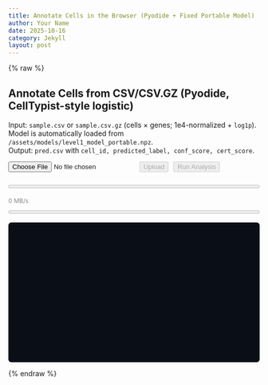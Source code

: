 ```yaml
---
title: Annotate Cells in the Browser (Pyodide + Fixed Portable Model)
author: Your Name
date: 2025-10-16
category: Jekyll
layout: post
---
```


{% raw %}

<h2>Annotate Cells from CSV/CSV.GZ (Pyodide, CellTypist-style logistic)</h2>
<p>
  Input: <code>sample.csv</code> or <code>sample.csv.gz</code> (cells × genes; 1e4-normalized + <code>log1p</code>).<br>
  Model is automatically loaded from <code>/assets/models/level1_model_portable.npz</code>.<br>
  Output: <code>pred.csv</code> with <code>cell_id, predicted_label, conf_score, cert_score</code>.
</p>

<div style="display:flex;flex-wrap:wrap;gap:10px;align-items:center;">
  <input type="file" id="csvInput" accept=".csv,.csv.gz,text/csv" />
  <button id="uploadBtn" disabled>Upload</button>
  <button id="runBtn" disabled>Run Analysis</button>
  <a id="downloadLink" download="pred.csv" style="display:none">
    <button>Download Results</button>
  </a>
</div>

<progress id="uploadProg" max="100" value="0" style="width:100%;margin-top:8px;"></progress>
<div id="speedLabel" style="font-size:12px;color:#888;margin-bottom:8px;">0 MB/s</div>
<progress id="procProg" max="100" value="0" style="width:100%;"></progress>
<pre id="log" style="background:#0a0f17;color:#e8eef7;padding:10px;border-radius:6px;overflow:auto;height:260px;white-space:pre-wrap;"></pre>

<script>
const $  = (id) => document.getElementById(id);
const log = (m) => { const el = $("log"); el.textContent += (m + "\\n"); el.scrollTop = el.scrollHeight; };

let pyodide, FS, csvFile, pyReady=false, modelReady=false, uploaded=false;

function readFileWithProgress(file,onProgress){
  return new Promise((resolve,reject)=>{
    const reader=new FileReader(); let last=performance.now(), lastLoaded=0;
    reader.onprogress=(e)=>{
      if(e.lengthComputable){
        const pct=Math.round((e.loaded/e.total)*100);
        onProgress?.(pct,e.loaded,e.total,(e.loaded-lastLoaded)/((performance.now()-last)/1000));
        last=performance.now(); lastLoaded=e.loaded;
      }
    };
    reader.onload=()=>resolve(new Uint8Array(reader.result));
    reader.onerror=()=>reject(reader.error);
    reader.readAsArrayBuffer(file);
  });
}

// Button 1: Choose file
$("csvInput").addEventListener('change', async (e)=>{
  const f = e.target.files[0];
  if(!f) return;
  const bytes = await readFileWithProgress(f,(pct,_,__,rate)=>{
    $("uploadProg").value=pct; $("speedLabel").textContent=`${(rate/1048576).toFixed(2)} MB/s`;
  });
  csvFile = { name: f.name, bytes };
  log(`📁 Selected ${f.name} (${(bytes.length/1e6).toFixed(2)} MB)`);
  $("uploadBtn").disabled = false;
});

// Initialize Pyodide + model automatically
(async ()=>{
  try {
    log("⏳ Loading Pyodide…");
    const { loadPyodide } = await import("https://cdn.jsdelivr.net/pyodide/v0.26.3/full/pyodide.js");
    pyodide = await loadPyodide({ indexURL: "https://cdn.jsdelivr.net/pyodide/v0.26.3/full/" });
    FS = pyodide.FS;
    await pyodide.runPythonAsync(`import numpy as np, pandas as pd, gzip, io, json, os`);
    pyReady = true;
    log(`✅ Pyodide ${pyodide.version} ready.`);
  } catch (e) {
    log("❌ Failed to initialize Pyodide: " + e.message);
    return;
  }

  // Load model
  try {
    const resp = await fetch("/assets/models/level1_model_portable.npz", { cache: "no-store" });
    if (!resp.ok) throw new Error(\`HTTP \${resp.status}\`);
    const buf = new Uint8Array(await resp.arrayBuffer());
    FS.writeFile("/tmp_model", buf);
    modelReady = true;
    log("✅ Loaded model from /assets/models/level1_model_portable.npz");
  } catch (e) {
    log("❌ Model missing: /assets/models/level1_model_portable.npz");
  }
})();

// Button 2: Upload (write CSV into Pyodide FS)
$("uploadBtn").addEventListener('click', ()=>{
  if(!csvFile){ alert("Please choose a file first."); return; }
  if(!pyReady){ alert("Pyodide not ready yet."); return; }
  try {
    FS.writeFile('/tmp_input', csvFile.bytes);
    uploaded = true;
    $("runBtn").disabled = !modelReady;
    log("📤 Upload successful. File written to /tmp_input");
  } catch (err) {
    log("❌ Upload failed: " + err.message);
  }
});

// Button 3: Run Analysis
$("runBtn").addEventListener('click', async ()=>{
  if(!uploaded){ alert("Please upload a CSV first."); return; }
  if(!modelReady){ alert("Model not loaded."); return; }

  $("procProg").value = 5;
  log("▶️ Running annotation…");

  const py = `
import numpy as np, pandas as pd, gzip, json, os
def read_any(path):
    try: return pd.read_csv(gzip.open(path,'rt'), index_col=0)
    except Exception: return pd.read_csv(path, index_col=0)

X = read_any('/tmp_input')
_npz = np.load('/tmp_model', allow_pickle=True)
loaded = {
    'coef_': _npz['coef_'],
    'intercept_': _npz['intercept_'],
    'classes_': _npz['classes_'],
    'features': _npz['features'] if 'features' in _npz.files else _npz['features_'],
    'scaler_mean_': _npz['scaler_mean_'],
    'scaler_scale_': _npz['scaler_scale_'],
    'with_mean': bool(_npz['with_mean'].flat[0]) if _npz['with_mean'].size else True,
}

feat_lower = np.char.lower(loaded['features'].astype(str))
cols_lower = {c.lower(): c for c in X.columns.astype(str)}
present = [cols_lower[g] for g in feat_lower if g in cols_lower]
if len(present) == 0:
    raise ValueError('No overlapping features between input and model.')

ordered_cols, keep_mask = [], []
for g in feat_lower:
    if g in cols_lower:
        ordered_cols.append(cols_lower[g]); keep_mask.append(True)
    else:
        keep_mask.append(False)

coef_keep  = loaded['coef_'][:, keep_mask]
mean_keep  = loaded['scaler_mean_'][keep_mask]
scale_keep = loaded['scaler_scale_'][keep_mask]
X2 = X[ordered_cols].values.astype('float32')

if loaded['with_mean']:
    X2 = (X2 - mean_keep) / (scale_keep + 1e-8)
else:
    X2 = X2 / (scale_keep + 1e-8)

X2[X2 > 10] = 10
logits = X2 @ coef_keep.T + loaded['intercept_']
if logits.ndim == 1:
    logits = np.column_stack([-logits, logits])

z = logits - logits.max(axis=1, keepdims=True)
e = np.exp(z); P = e / e.sum(axis=1, keepdims=True)
idx = np.argmax(P, axis=1)
labels = loaded['classes_'][idx]
top = P[np.arange(P.shape[0]), idx]
part = np.partition(P, -2, axis=1)[:, -2:]
cert = part[:,1] - part[:,0]

out = pd.DataFrame({'cell_id': X.index, 'predicted_label': labels, 'conf_score': top, 'cert_score': cert})
out.to_csv('/pred.csv', index=False)
print('DONE', X.shape, len(loaded['classes_']))
`;

  try {
    await pyodide.runPythonAsync(py);
    $("procProg").value = 100;
    const bytes = FS.readFile('/pred.csv');
    const blob  = new Blob([bytes], { type: 'text/csv' });
    const url   = URL.createObjectURL(blob);
    $("downloadLink").href = url;
    $("downloadLink").style.display = 'inline';
    log("✅ Done: pred.csv ready. Click 'Download Results' to save.");
  } catch (err) {
    log("❌ ERROR: " + (err?.message || String(err)));
  }
});
</script>

{% endraw %}
